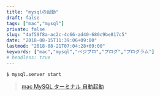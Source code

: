 ```yaml
---
title: "mysqlの起動"
draft: false
tags: ["mac","mysql"]
private: false
slug: "4af59f8a-ac2c-4c66-ad40-680c9be817c5"
date: "2018-08-15T11:39:06+09:00"
lastmod: "2018-08-21T07:04:28+09:00"
keywords: ["mac","mysql","ベジプロ","プログ","プログラム"]
# headless: true
---
```


```
$ mysql.server start
```

> [mac MySQL ターミナル 自動起動](https://qiita.com/rinkun/items/c1649bcbe9a79bf2b07e)
